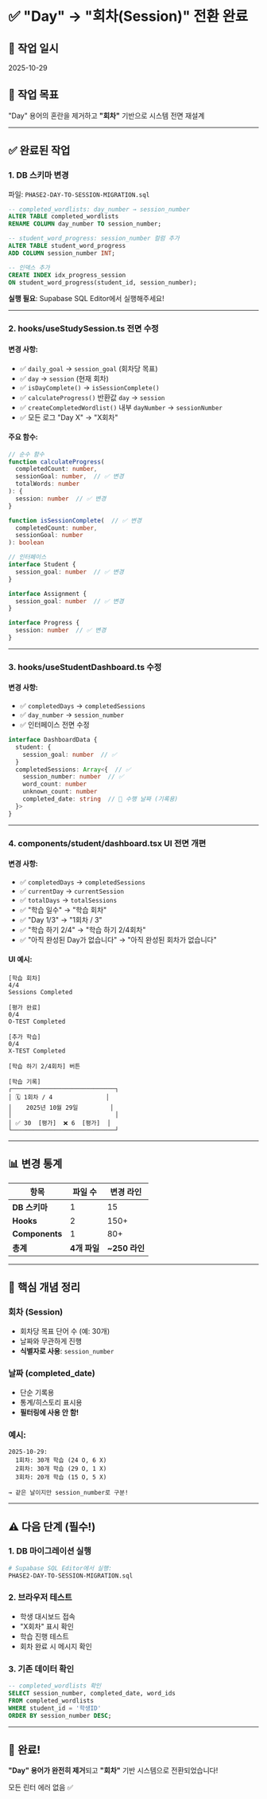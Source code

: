 # ✅ "Day" → "회차(Session)" 전환 완료

## 📅 작업 일시
2025-10-29

## 🎯 작업 목표
"Day" 용어의 혼란을 제거하고 **"회차"** 기반으로 시스템 전면 재설계

---

## ✅ 완료된 작업

### 1. **DB 스키마 변경**
파일: `PHASE2-DAY-TO-SESSION-MIGRATION.sql`

```sql
-- completed_wordlists: day_number → session_number
ALTER TABLE completed_wordlists 
RENAME COLUMN day_number TO session_number;

-- student_word_progress: session_number 컬럼 추가
ALTER TABLE student_word_progress 
ADD COLUMN session_number INT;

-- 인덱스 추가
CREATE INDEX idx_progress_session 
ON student_word_progress(student_id, session_number);
```

**실행 필요**: Supabase SQL Editor에서 실행해주세요!

---

### 2. **hooks/useStudySession.ts 전면 수정**

#### **변경 사항:**
- ✅ `daily_goal` → `session_goal` (회차당 목표)
- ✅ `day` → `session` (현재 회차)
- ✅ `isDayComplete()` → `isSessionComplete()`
- ✅ `calculateProgress()` 반환값 `day` → `session`
- ✅ `createCompletedWordlist()` 내부 `dayNumber` → `sessionNumber`
- ✅ 모든 로그 "Day X" → "X회차"

#### **주요 함수:**
```typescript
// 순수 함수
function calculateProgress(
  completedCount: number,
  sessionGoal: number,  // ✅ 변경
  totalWords: number
): {
  session: number  // ✅ 변경
}

function isSessionComplete(  // ✅ 변경
  completedCount: number, 
  sessionGoal: number
): boolean

// 인터페이스
interface Student {
  session_goal: number  // ✅ 변경
}

interface Assignment {
  session_goal: number  // ✅ 변경
}

interface Progress {
  session: number  // ✅ 변경
}
```

---

### 3. **hooks/useStudentDashboard.ts 수정**

#### **변경 사항:**
- ✅ `completedDays` → `completedSessions`
- ✅ `day_number` → `session_number`
- ✅ 인터페이스 전면 수정

```typescript
interface DashboardData {
  student: {
    session_goal: number  // ✅
  }
  completedSessions: Array<{  // ✅
    session_number: number  // ✅
    word_count: number
    unknown_count: number
    completed_date: string  // 📝 수행 날짜 (기록용)
  }>
}
```

---

### 4. **components/student/dashboard.tsx UI 전면 개편**

#### **변경 사항:**
- ✅ `completedDays` → `completedSessions`
- ✅ `currentDay` → `currentSession`
- ✅ `totalDays` → `totalSessions`
- ✅ "학습 일수" → "학습 회차"
- ✅ "Day 1/3" → "1회차 / 3"
- ✅ "학습 하기 2/4" → "학습 하기 2/4회차"
- ✅ "아직 완성된 Day가 없습니다" → "아직 완성된 회차가 없습니다"

#### **UI 예시:**
```
[학습 회차]
4/4
Sessions Completed

[평가 완료]
0/4
O-TEST Completed

[추가 학습]
0/4
X-TEST Completed

[학습 하기 2/4회차] 버튼

[학습 기록]
┌─────────────────────────────┐
│ 🗓️ 1회차 / 4               │
│    2025년 10월 29일         │
│                             │
│ ✅ 30  [평가]  ❌ 6  [평가]  │
└─────────────────────────────┘
```

---

## 📊 변경 통계

| 항목 | 파일 수 | 변경 라인 |
|-----|---------|----------|
| **DB 스키마** | 1 | 15 |
| **Hooks** | 2 | 150+ |
| **Components** | 1 | 80+ |
| **총계** | **4개 파일** | **~250 라인** |

---

## 🔑 핵심 개념 정리

### **회차 (Session)**
- 회차당 목표 단어 수 (예: 30개)
- 날짜와 무관하게 진행
- **식별자로 사용**: `session_number`

### **날짜 (completed_date)**
- 단순 기록용
- 통계/히스토리 표시용
- **필터링에 사용 안 함!**

### **예시:**
```
2025-10-29:
  1회차: 30개 학습 (24 O, 6 X)
  2회차: 30개 학습 (29 O, 1 X)
  3회차: 20개 학습 (15 O, 5 X)

→ 같은 날이지만 session_number로 구분!
```

---

## ⚠️ 다음 단계 (필수!)

### 1. **DB 마이그레이션 실행**
```bash
# Supabase SQL Editor에서 실행:
PHASE2-DAY-TO-SESSION-MIGRATION.sql
```

### 2. **브라우저 테스트**
- 학생 대시보드 접속
- "X회차" 표시 확인
- 학습 진행 테스트
- 회차 완료 시 메시지 확인

### 3. **기존 데이터 확인**
```sql
-- completed_wordlists 확인
SELECT session_number, completed_date, word_ids
FROM completed_wordlists
WHERE student_id = '학생ID'
ORDER BY session_number DESC;
```

---

## 🎉 완료!

**"Day" 용어가 완전히 제거**되고 **"회차"** 기반 시스템으로 전환되었습니다!

모든 린터 에러 없음 ✅

